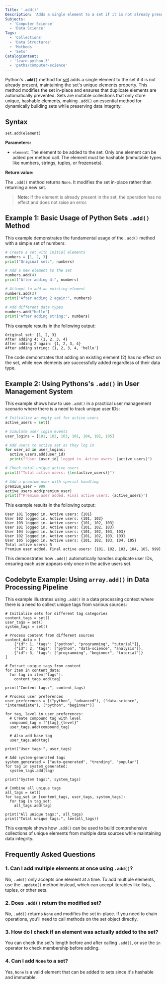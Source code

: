 ```yaml
---
Title: '.add()'
Description: 'Adds a single element to a set if it is not already present.'
Subjects:
  - 'Computer Science'
  - 'Data Science'
Tags:
  - 'Collections'
  - 'Data Structures'
  - 'Methods'
  - 'Sets'
CatalogContent:
  - 'learn-python-3'
  - 'paths/computer-science'
---
```


Python's **`.add()`** method for [set](https://www.codecademy.com/resources/docs/python/sets) adds a single element to the set if it is not already present, maintaining the set's unique elements property. This method modifies the set in-place and ensures that duplicate elements are automatically prevented. Sets are mutable collections that only store unique, hashable elements, making `.add()` an essential method for dynamically building sets while preserving data integrity.

## Syntax

```pseudo
set.add(element)
```

**Parameters:**

- `element`: The element to be added to the set. Only one element can be added per method call. The element must be hashable (immutable types like numbers, strings, tuples, or frozensets).

**Return value:**

The `.add()` method returns `None`. It modifies the set in-place rather than returning a new set.

> **Note:** If the element is already present in the set, the operation has no effect and does not raise an error.

## Example 1: Basic Usage of Python Sets `.add()` Method

This example demonstrates the fundamental usage of the `.add()` method with a simple set of numbers:

```py
# Create a set with initial elements
numbers = {1, 2, 3}
print("Original set:", numbers)

# Add a new element to the set
numbers.add(4)
print("After adding 4:", numbers)

# Attempt to add an existing element
numbers.add(2)
print("After adding 2 again:", numbers)

# Add different data types
numbers.add("hello")
print("After adding string:", numbers)
```

This example results in the following output:

```shell
Original set: {1, 2, 3}
After adding 4: {1, 2, 3, 4}
After adding 2 again: {1, 2, 3, 4}
After adding string: {1, 2, 3, 4, 'hello'}
```

The code demonstrates that adding an existing element (2) has no effect on the set, while new elements are successfully added regardless of their data type.

## Example 2: Using Pythons's `.add()` in User Management System

This example shows how to use `.add()` in a practical user management scenario where there is a need to track unique user IDs:

```py
# Initialize an empty set for active users
active_users = set()

# Simulate user login events
user_logins = [101, 102, 103, 101, 104, 102, 105]

# Add users to active set as they log in
for user_id in user_logins:
  active_users.add(user_id)
  print(f"User {user_id} logged in. Active users: {active_users}")

# Check total unique active users
print(f"Total active users: {len(active_users)}")

# Add a premium user with special handling
premium_user = 999
active_users.add(premium_user)
print(f"Premium user added. Final active users: {active_users}")
```

This example results in the following output:

```shell
User 101 logged in. Active users: {101}
User 102 logged in. Active users: {101, 102}
User 103 logged in. Active users: {101, 102, 103}
User 101 logged in. Active users: {101, 102, 103}
User 104 logged in. Active users: {101, 102, 103, 103}
User 102 logged in. Active users: {101, 102, 103, 103}
User 105 logged in. Active users: {101, 102, 103, 104, 105}
Total active users: 5
Premium user added. Final active users: {101, 102, 103, 104, 105, 999}
```

This demonstrates how `.add()` automatically handles duplicate user IDs, ensuring each user appears only once in the active users set.

## Codebyte Example: Using `array.add()` in Data Processing Pipeline

This example illustrates using `.add()` in a data processing context where there is a need to collect unique tags from various sources:

```codebyte/python
# Initialize sets for different tag categories
content_tags = set()
user_tags = set()
system_tags = set()

# Process content from different sources
content_data = [
    {"id": 1, "tags": ["python", "programming", "tutorial"]},
    {"id": 2, "tags": ["python", "data-science", "analysis"]},
    {"id": 3, "tags": ["programming", "beginner", "tutorial"]}
]

# Extract unique tags from content
for item in content_data:
  for tag in item["tags"]:
    content_tags.add(tag)

print("Content tags:", content_tags)

# Process user preferences
user_preferences = [("python", "advanced"), ("data-science", "intermediate"), ("python", "beginner")]

for tag, level in user_preferences:
  # Create compound tag with level
  compound_tag = f"{tag}_{level}"
  user_tags.add(compound_tag)

  # Also add base tag
  user_tags.add(tag)

print("User tags:", user_tags)

# Add system-generated tags
system_generated = ["auto-generated", "trending", "popular"]
for tag in system_generated:
  system_tags.add(tag)

print("System tags:", system_tags)

# Combine all unique tags
all_tags = set()
for tag_set in [content_tags, user_tags, system_tags]:
  for tag in tag_set:
    all_tags.add(tag)

print("All unique tags:", all_tags)
print("Total unique tags:", len(all_tags))
```

This example shows how `.add()` can be used to build comprehensive collections of unique elements from multiple data sources while maintaining data integrity.

## Frequently Asked Questions

### 1. Can I add multiple elements at once using `.add()`?

No, `.add()` only accepts one element at a time. To add multiple elements, use the `.update()` method instead, which can accept iterables like lists, tuples, or other sets.

### 2. Does `.add()` return the modified set?

No, `.add()` returns `None` and modifies the set in-place. If you need to chain operations, you'll need to call methods on the set object directly.

### 3. How do I check if an element was actually added to the set?

You can check the set's length before and after calling `.add()`, or use the `in` operator to check membership before adding.

### 4. Can I add `None` to a set?

Yes, `None` is a valid element that can be added to sets since it's hashable and immutable.

